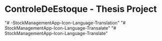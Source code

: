 # ControleDeEstoque - Thesis Project
"# -StockManagementApp-Icon-Language-Translation" 
"# StockManagementApp-Icon-Language-Transalate" 
"# StockManagementApp-Icon-Language-Translate" 
